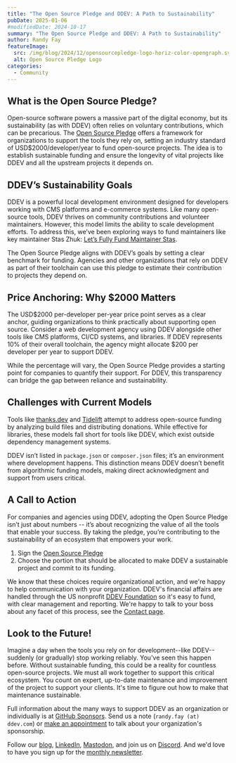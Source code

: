 ```yaml
---
title: "The Open Source Pledge and DDEV: A Path to Sustainability"
pubDate: 2025-01-06
#modifiedDate: 2024-10-17
summary: "The Open Source Pledge and DDEV: A Path to Sustainability"
author: Randy Fay
featureImage:
  src: /img/blog/2024/12/opensourcepledge-logo-horiz-color-opengraph.svg
  alt: Open Source Pledge Logo
categories:
  - Community
---
```


## What is the Open Source Pledge?

Open-source software powers a massive part of the digital economy, but its sustainability (as with DDEV) often relies on voluntary contributions, which can be precarious. The [Open Source Pledge](https://opensourcepledge.com/) offers a framework for organizations to support the tools they rely on, setting an industry standard of USD$2000/developer/year to fund open-source projects. The idea is to establish sustainable funding and ensure the longevity of vital projects like DDEV and all the upstream projects it depends on.

## DDEV’s Sustainability Goals

DDEV is a powerful local development environment designed for developers working with CMS platforms and e-commerce systems. Like many open-source tools, DDEV thrives on community contributions and volunteer maintainers. However, this model limits the ability to scale development efforts. To address this, we’ve been exploring ways to fund maintainers like key maintainer Stas Zhuk: [Let’s Fully Fund Maintainer Stas](lets-fund-stas-maintainer.md).

The Open Source Pledge aligns with DDEV’s goals by setting a clear benchmark for funding. Agencies and other organizations that rely on DDEV as part of their toolchain can use this pledge to estimate their contribution to projects they depend on.

## Price Anchoring: Why $2000 Matters

The USD$2000 per-developer per-year price point serves as a clear anchor, guiding organizations to think practically about supporting open source. Consider a web development agency using DDEV alongside other tools like CMS platforms, CI/CD systems, and libraries. If DDEV represents 10% of their overall toolchain, the agency might allocate $200 per developer per year to support DDEV.

While the percentage will vary, the Open Source Pledge provides a starting point for companies to quantify their support. For DDEV, this transparency can bridge the gap between reliance and sustainability.

## Challenges with Current Models

Tools like [thanks.dev](https://thanks.dev) and [Tidelift](https://tidelift.com/) attempt to address open-source funding by analyzing build files and distributing donations. While effective for libraries, these models fall short for tools like DDEV, which exist outside dependency management systems.

DDEV isn’t listed in `package.json` or `composer.json` files; it’s an environment where development happens. This distinction means DDEV doesn’t benefit from algorithmic funding models, making direct acknowledgment and support from users critical.

## A Call to Action

For companies and agencies using DDEV, adopting the Open Source Pledge isn’t just about numbers -- it’s about recognizing the value of all the tools that enable your success. By taking the pledge, you’re contributing to the sustainability of an ecosystem that empowers your work.

1. Sign the [Open Source Pledge](https://opensourcepledge.com/join/)
2. Choose the portion that should be allocated to make DDEV a sustainable project and commit to its funding.

We know that these choices require organizational action, and we're happy to help communication with your organization. DDEV's financial affairs are handled through the US nonprofit [DDEV Foundation](/foundation) so it's easy to fund, with clear management and reporting. We're happy to talk to your boss about any facet of this process, see the [Contact page](/contact).

## Look to the Future!

Imagine a day when the tools you rely on for development--like DDEV--suddenly (or gradually) stop working reliably. You've seen this happen before. Without sustainable funding, this could be a reality for countless open-source projects. We must all work together to support this critical ecosystem. You count on expert, up-to-date maintenance and improvement of the project to support your clients. It's time to figure out how to make that maintenance sustainable.

Full information about the many ways to support DDEV as an organization or individually is at [GitHub Sponsors](https://github.com/sponsors/ddev). Send us a note (`randy.fay (at) ddev.com`) or [make an appointment](https://cal.com/randyfay/30min) to talk about your organization's sponsorship.

Follow our [blog](https://ddev.com/blog/), [LinkedIn](https://www.linkedin.com/company/ddev-foundation), [Mastodon](https://fosstodon.org/@ddev), and join us on [Discord](/s/discord). And we'd love to have you sign up for the [monthly newsletter](/newsletter).
